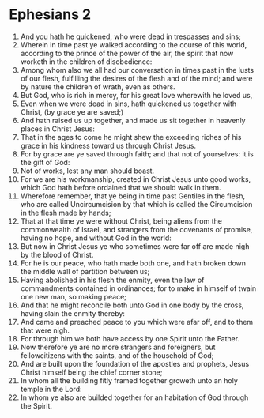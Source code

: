 ﻿# Ephesians 2
1. And you hath he quickened, who were dead in trespasses and sins; 
2. Wherein in time past ye walked according to the course of this world, according to the prince of the power of the air, the spirit that now worketh in the children of disobedience: 
3. Among whom also we all had our conversation in times past in the lusts of our flesh, fulfilling the desires of the flesh and of the mind; and were by nature the children of wrath, even as others. 
4. But God, who is rich in mercy, for his great love wherewith he loved us, 
5. Even when we were dead in sins, hath quickened us together with Christ, (by grace ye are saved;) 
6. And hath raised us up together, and made us sit together in heavenly places in Christ Jesus: 
7. That in the ages to come he might shew the exceeding riches of his grace in his kindness toward us through Christ Jesus. 
8. For by grace are ye saved through faith; and that not of yourselves: it is the gift of God: 
9. Not of works, lest any man should boast. 
10. For we are his workmanship, created in Christ Jesus unto good works, which God hath before ordained that we should walk in them. 
11. Wherefore remember, that ye being in time past Gentiles in the flesh, who are called Uncircumcision by that which is called the Circumcision in the flesh made by hands; 
12. That at that time ye were without Christ, being aliens from the commonwealth of Israel, and strangers from the covenants of promise, having no hope, and without God in the world: 
13. But now in Christ Jesus ye who sometimes were far off are made nigh by the blood of Christ. 
14. For he is our peace, who hath made both one, and hath broken down the middle wall of partition between us; 
15. Having abolished in his flesh the enmity, even the law of commandments contained in ordinances; for to make in himself of twain one new man, so making peace; 
16. And that he might reconcile both unto God in one body by the cross, having slain the enmity thereby: 
17. And came and preached peace to you which were afar off, and to them that were nigh. 
18. For through him we both have access by one Spirit unto the Father. 
19. Now therefore ye are no more strangers and foreigners, but fellowcitizens with the saints, and of the household of God; 
20. And are built upon the foundation of the apostles and prophets, Jesus Christ himself being the chief corner stone; 
21. In whom all the building fitly framed together groweth unto an holy temple in the Lord: 
22. In whom ye also are builded together for an habitation of God through the Spirit. 
